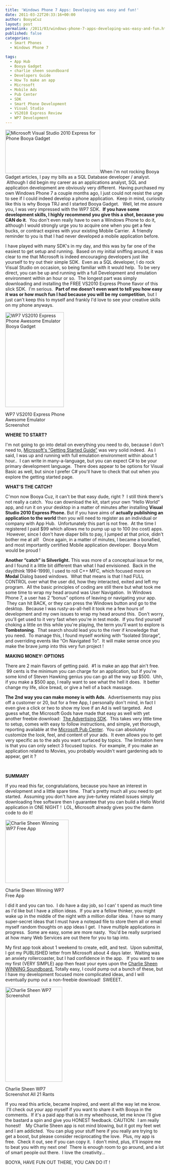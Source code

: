 ```yaml
---
title: 'Windows Phone 7 Apps: Developing was easy and fun!'
date: 2011-03-22T20:33:16+00:00
author: BooyaCuz
layout: post
permalink: /2011/03/windows-phone-7-apps-developing-was-easy-and-fun.html
published: false
categories:
  - Smart Phones
  - Windows Phone 7

tags:
  - App Hub
  - Booya Gadget
  - charlie sheen soundboard
  - Developers Guide
  - How To make an app
  - Microsoft
  - Mobile Ads
  - Pub Center
  - SDK
  - Smart Phone Development
  - Visual Studio
  - VS2010 Express Review
  - WP7 Development
---
```

<a rel="attachment wp-att-3424" href="http://www.booyagadget.com/2011/03/windows-phone-7-apps-developing-was-easy-and-fun.html/wp7-vs-2010-express-phone"><img class="alignleft size-thumbnail wp-image-3424" title="Microsoft Visual Studio 2010 Express for Phone" src="http://www.booyagadget.com/wp-content/uploads/2011/03/WP7-VS-2010-Express-Phone-300x138.png" alt="Microsoft Visual Studio 2010 Express for Phone Booya Gadget" width="300" height="138" srcset="http://www.booyagadget.com/wp-content/uploads/2011/03/WP7-VS-2010-Express-Phone-300x138.png 300w, http://www.booyagadget.com/wp-content/uploads/2011/03/WP7-VS-2010-Express-Phone-480x221.png 480w, http://www.booyagadget.com/wp-content/uploads/2011/03/WP7-VS-2010-Express-Phone.png 527w" sizes="(max-width: 300px) 100vw, 300px" /></a>When i'm not rocking Booya Gadget articles, I pay my bills as a SQL Database developer / analyst.  Although I did begin my career as an applications analyst, SQL and application development are obviously very different.  Having purchased my own Windows Phone 7 a couple months ago, I just could not resist the urge to see if I could indeed develop a phone application.  Keep in mind, curiosity like this is why Booya TRJ and I started Booya Gadget.   Well, let me assure you, I was very impressed with the WP7 SDK.  **If you have some development skills, I highly recommend you give this a shot, because you CAN do it**.  You don't even really have to own a Windows Phone to do it, although I would strongly urge you to acquire one when you get a few bucks, or contract expires with your existing Mobile Carrier.  A friendly reminder to you is that I had never developed a mobile application before.

I have played with many SDK's in my day, and this was by far one of the easiest to get setup and running.  Based on my initial sniffing around, it was clear to me that Microsoft is indeed encouraging developers just like yourself to try out their simple SDK.  Even as a SQL developer, I do rock Visual Studio on occasion, so being familiar with it would help.  To be very direct, you can be up and running with a full Development and emulation environment within an hour or so.  The longest part was simply downloading and installing the FREE VS2010 Express Phone flavor of this slick SDK.  I'm serious.  **Part of me doesn't even want to tell you how easy it was or how much fun I had because you will be my competition**, but I just can't keep this to myself and frankly I'd love to see your creative skills on my phone anyways.

<div id="attachment_3427" style="width: 195px" class="wp-caption aligncenter">
  <a rel="attachment wp-att-3427" href="http://www.booyagadget.com/2011/03/windows-phone-7-apps-developing-was-easy-and-fun.html/wp7-emulator-snapshot-booya"><img class="size-thumbnail wp-image-3427" title="WP7 VS2010 Express Phone Awesome Emulator" src="http://www.booyagadget.com/wp-content/uploads/2011/03/WP7-Emulator-Snapshot-Booya-185x300.png" alt="WP7 VS2010 Express Phone Awesome Emulator Booya Gadget" width="185" height="300" srcset="http://www.booyagadget.com/wp-content/uploads/2011/03/WP7-Emulator-Snapshot-Booya-185x300.png 185w, http://www.booyagadget.com/wp-content/uploads/2011/03/WP7-Emulator-Snapshot-Booya-182x295.png 182w, http://www.booyagadget.com/wp-content/uploads/2011/03/WP7-Emulator-Snapshot-Booya-154x250.png 154w, http://www.booyagadget.com/wp-content/uploads/2011/03/WP7-Emulator-Snapshot-Booya.png 432w" sizes="(max-width: 185px) 100vw, 185px" /></a>
  
  <p class="wp-caption-text">
    WP7 VS2010 Express Phone Awesome Emulator Screenshot
  </p>
</div>

**WHERE TO START?**

I'm not going to go into detail on everything you need to do, because I don't need to, [Microsoft's &#8220;Getting Started Guide&#8221;](http://create.msdn.com/en-us/home/getting_started "Get Started Developing for WP7 Today") was very solid indeed.  As I said, I was up and running with full emulation environment within about 1 hour..  I can write in many-a-language, but you can expect C# to be your primary development language.  There does appear to be options for Visual Basic as well, but since I prefer C# you'll have to check that out when you explore the getting started page.

**WHAT'S THE CATCH?**

C'mon now Booya Cuz, it can't be that easy dude, right ?  I still think there's not really a catch.  You can download the kit, start your own &#8220;Hello World&#8221; app, and run it on your desktop in a matter of minutes after installing **Visual Studio 2010 Express Phone.** But if you have aims of **actually publishing an application to the world** then you will need to register as an individual or company with App Hub.  Unfortunately this part is not free.  At the time I registered I paid $99 which allows me to pump up up to 100 (no cost) apps.  However, since I don't have diaper bills to pay, I jumped at that price, didn't bother me at all!   Once again, in a matter of minutes, I became a bonafied, and most importantly certified Mobile application developer.  Booya Mom would be proud !

**Another &#8220;catch&#8221; is Silverlight.** This was more of a conceptual issue for me, and I found it a little bit different than what I had envisioned.  Back in the day(think 1994-1999), I used to roll C++ MFC, which focused more on **Modal** Dialog based windows.  What that means is that I had FULL CONTROL over what the user did, how they interacted, exited and left my program.  All the basic principles of coding are still there but what took me some time to wrap my head around was User Navigation.  In Windows Phone 7, a user has 2 &#8220;bonus&#8221; options of leaving or navigating your app.  They can hit BACK, or they can press the Windows button and go to the desktop.  Because I was rusty-as-all-hell it took me a few hours of development and my own issues to wrap my head around this.  Don't worry, you'll get used to it very fast when you're in test mode.  If you find yourself choking a little on this while you're playing, the term you'll want to explore is **Tombstoning**.  That search should lead you to the river if knowledge that you need.  To manage this, I found myself working with &#8220;Isolated Storage&#8221;, and overriding events like &#8220;On Navigated To&#8221;.  It will make sense once you make the brave jump into this very fun project !

**MAKING MONEY: OPTIONS**

There are 2 main flavors of getting paid.  #1 is make an app that ain't free.  99 cents is the minimum you can charge for an application, but if you're some kind of Steven Hawking genius you can go all the way up $500.  Uhh, if you make a $500 app, I really want to see what the hell it does.  It better change my life, slice bread, or give a hell of a back massage.

**The 2nd way you can make money is with Ads**.  Advertisements may piss off a customer or 20, but for a free App, I personally don't mind, in fact I even give a click or two to show my love if an Ad is well targeted.  And guess what, the Microsoft Gods have made that easy as well with yet another freebie download:  [The Advertising SDK](http://msdn.microsoft.com/en-us/library/ff973757(v=msads.10).aspx "Free Advertising SDK").  This takes very little time to setup, comes with easy to follow instructions, and simple, yet thorough, reporting available at the [Microsoft Pub Center](https://sts.advertising.microsoft.com/?wa=wsignin1.0&wtrealm=https%3a%2f%2fpubcenter.microsoft.com%2fLogin%2fWifLogin "View the Reports for your Ads").  You can absolutely customize the look, feel, and content of your ads.  It even allows you to get very specific as to the ads you want surfaced by topics.  The limitation here is that you can only select 3 focused topics.  For example, if you make an application related to Movies, you probably wouldn't want gardening ads to appear, get it ?

&nbsp;

**SUMMARY**

If you read this far, congratulations, because you have an interest in development and a little spare time.  That's pretty much all you need to get started.  Assuming you don't have any jive-turkey related issues simply downloading free software then I guarantee that you can build a Hello World application in ONE NIGHT !  LOL, Microsoft already gives you the damn code to do it!

<div id="attachment_3312" style="width: 210px" class="wp-caption alignleft">
  <a rel="attachment wp-att-3312" href="http://www.booyagadget.com/2011/03/free-windows-phone-7-app-charlie-sheen-winning-sounboard.html/csheadshot_reasonably_smal200"><img class="size-full wp-image-3312" title="Charlie Sheen Headshot" src="http://www.booyagadget.com/wp-content/uploads/2011/03/CSHeadshot_reasonably_smal200.png" alt="Charlie Sheen Winning WP7 Free App" width="200" height="200" srcset="http://www.booyagadget.com/wp-content/uploads/2011/03/CSHeadshot_reasonably_smal200.png 200w, http://www.booyagadget.com/wp-content/uploads/2011/03/CSHeadshot_reasonably_smal200-105x105.png 105w" sizes="(max-width: 200px) 100vw, 200px" /></a>
  
  <p class="wp-caption-text">
    Charlie Sheen Winning WP7 Free App
  </p>
</div>

I did it and you can too.  I do have a day job, so I can' t spend as much time as I'd like but I have a zillion ideas.  If you are a fellow thinker, you might wake up in the middle of the night with a million dollar idea.  I have so many super-secret ideas that I must have a notepad file to store them all or email myself random thoughts on app ideas I get.  I have multiple applications in progress.  Some are easy, some are more nasty.  You'd be really surprised at how many Web Services are out there for you to tap into.

My first app took about 1 weekend to create, edit, and test.  Upon submittal, I got my PUBLISHED letter from Microsoft about 4 days later.  Waiting was an anxiety rollercoaster, but I had confidence in the app.   If you want to see my first (VERY SIMPLE) app then feast your eyes upon the [Charlie Sheen WINNING Soundboard.](http://social.zune.net/redirect?type=phoneApp&id=9748d81e-c34b-e011-854c-00237de2db9e "Booya Gadget's Charlie Sheen WINNING Soundboard (opens zune)") Totally easy, I could pump out a bunch of these, but I have my development focused more complicated ideas, and I will eventually pump out a non-freebie download!  SWEEET.

<div id="attachment_3313" style="width: 190px" class="wp-caption aligncenter">
  <a rel="attachment wp-att-3313" href="http://www.booyagadget.com/2011/03/free-windows-phone-7-app-charlie-sheen-winning-sounboard.html/releasescreenshot1480800"><img class="size-thumbnail wp-image-3313" title="Charlie Sheen WP7 Screenshot" src="http://www.booyagadget.com/wp-content/uploads/2011/03/ReleaseScreenShot1480800-180x300.png" alt="Charlie Sheen WP7 Screenshot" width="180" height="300" srcset="http://www.booyagadget.com/wp-content/uploads/2011/03/ReleaseScreenShot1480800-180x300.png 180w, http://www.booyagadget.com/wp-content/uploads/2011/03/ReleaseScreenShot1480800-177x295.png 177w, http://www.booyagadget.com/wp-content/uploads/2011/03/ReleaseScreenShot1480800-150x250.png 150w, http://www.booyagadget.com/wp-content/uploads/2011/03/ReleaseScreenShot1480800.png 480w" sizes="(max-width: 180px) 100vw, 180px" /></a>
  
  <p class="wp-caption-text">
    Charlie Sheen WP7 Screenshot All 21 Rants
  </p>
</div>

If you read this article, became inspired, and went all the way let me know.  I'll check out your app myself if you want to share it with Booya in the comments.  If it's a paid app that is in my wheelhouse, let me know i'll give the bastard a spin and give you HONEST feedback. CAUTION:  I am really honest!    My Charlie Sheen app is not mind blowing, but it got my feet wet and I am addicted.  You can plug your stuff here if you really are trying to get a boost, but please consider reciprocating the love.  Plus, my app is free.  Check it out, see if you can copy it.  I don't mind, plus, it'll inspire me to beat you with my next one!  There is enough room to go around, and a lot of smart people out there.  I love the creativity&#8230;

BOOYA, HAVE FUN OUT THERE, YOU CAN DO IT !